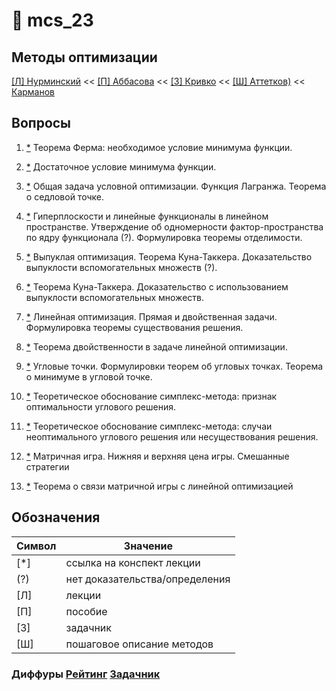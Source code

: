 # 🏴 mcs_23 
## Методы оптимизации
[[Л] Нурминский](https://raw.githubusercontent.com/motattack/mcs_23/main/mo/optimization.pdf)
<<
[[П] Аббасова](https://raw.githubusercontent.com/motattack/mcs_23/main/mo/MO1.pdf)
<<
[[З] Кривко](https://raw.githubusercontent.com/motattack/mcs_23/main/mo/1384-21_u.pdf)
<<
[[Ш] Аттетков)](https://raw.githubusercontent.com/motattack/mcs_23/main/mo/Attetkov_Kanatnikov_Tverskaya_Metodicheskie_ukazania.pdf)
<<
[Карманов](https://raw.githubusercontent.com/motattack/mcs_23/main/mo/312617.pdf)

## Вопросы
  1.  [*](https://raw.githubusercontent.com/motattack/mcs_23/main/mo/lec/1.png)
      Теорема Ферма: необходимое условие минимума функции.
      
  3.  [*](https://raw.githubusercontent.com/motattack/mcs_23/main/mo/lec/2.png)
      Достаточное условие минимума функции.
      
  5.	[*](https://raw.githubusercontent.com/motattack/mcs_23/main/mo/lec/3.png)
      Общая задача условной оптимизации. Функция Лагранжа. Теорема о седловой точке.
    	
  7.	[*](https://raw.githubusercontent.com/motattack/mcs_23/main/mo/lec/4.png)
      Гиперплоскости и линейные функционалы в линейном пространстве. Утверждение об одномерности фактор-пространства по ядру функционала (?). Формулировка теоремы отделимости.
    	
  9.	[*](https://raw.githubusercontent.com/motattack/mcs_23/main/mo/lec/5.png)
      Выпуклая оптимизация. Теорема Куна-Таккера. Доказательство выпуклости вспомогательных множеств (?).
    	
  11.	[*](https://raw.githubusercontent.com/motattack/mcs_23/main/mo/lec/6.png)
      Теорема Куна-Таккера. Доказательство с использованием выпуклости вспомогательных множеств.
     	
  13.	[*](https://raw.githubusercontent.com/motattack/mcs_23/main/mo/lec/7.png)
        Линейная оптимизация. Прямая и двойственная задачи. Формулировка теоремы существования решения.
     	
  15.	[*](https://raw.githubusercontent.com/motattack/mcs_23/main/mo/lec/8.png)
      Теорема двойственности в задаче линейной оптимизации.
  16.	[*](https://raw.githubusercontent.com/motattack/mcs_23/main/mo/lec/9.png)
      Угловые точки. Формулировки теорем об угловых точках. Теорема о минимуме в угловой точке.
     	
  18.	[*](https://raw.githubusercontent.com/motattack/mcs_23/main/mo/lec/10.png)
      Теоретическое обоснование симплекс-метода: признак оптимальности углового решения.
     	
  20.	[*](https://raw.githubusercontent.com/motattack/mcs_23/main/mo/lec/11.png)
      Теоретическое обоснование симплекс-метода: случаи неоптимального углового решения или несуществования решения.
     	
  22.	[*](https://raw.githubusercontent.com/motattack/mcs_23/main/mo/lec/12.png)
      Матричная игра. Нижняя и верхняя цена игры. Смешанные стратегии
     	
  24.	[*](https://raw.githubusercontent.com/motattack/mcs_23/main/mo/lec/13.png)
      Теорема о связи матричной игры с линейной оптимизацией

## Обозначения
| Символ | Значение |
|---|---|
| [*] | ссылка на конспект лекции |
| (?) |  нет доказательства/определения |
| [Л] | лекции  |
| [П] | пособие |
| [З] | задачник |
| [Ш] | пошаговое описание методов |


### Диффуры [Рейтинг](https://docs.google.com/spreadsheets/d/1KmEtA7ARv2Giq68jhrRyx5V2YWAdmz2UM6Y-T8gLjUM/edit?usp=sharing) [Задачник](https://raw.githubusercontent.com/motattack/mcs_23/main/dydx/AJ_OPDE_2-3Sem.pdf)

